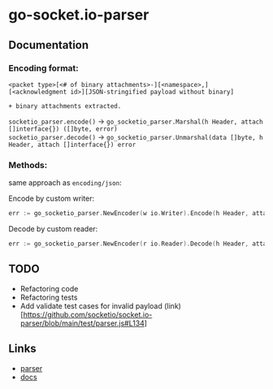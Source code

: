 # go-socket.io-parser

## Documentation

### Encoding format:
```
<packet type>[<# of binary attachments>-][<namespace>,][<acknowledgment id>][JSON-stringified payload without binary]

+ binary attachments extracted.
```

`socketio_parser.encode()` -> `go_socketio_parser.Marshal(h Header, attach []interface{}) ([]byte, error)` <br/>
`socketio_parser.decode()` -> `go_socketio_parser.Unmarshal(data []byte, h Header, attach []interface{}) error` <br/>


### Methods:
same approach as `encoding/json`:

Encode by custom writer:
```go
err := go_socketio_parser.NewEncoder(w io.Writer).Encode(h Header, attach interface{})
```

Decode by custom reader:
```go
err := go_socketio_parser.NewEncoder(r io.Reader).Decode(h Header, attach interface{})
```

## TODO

* Refactoring code
* Refactoring tests
* Add validate test cases for invalid payload (link)[https://github.com/socketio/socket.io-parser/blob/main/test/parser.js#L134]

## Links

- [parser](https://github.com/socketio/socket.io-parser)
- [docs](https://github.com/socketio/socket.io-protocol)